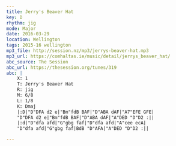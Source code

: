 ```yaml
---
title: Jerry's Beaver Hat
key: D
rhythm: jig
mode: Major
date: 2016-03-29
location: Wellington
tags: 2015-16 wellington 
mp3_file: http://session.nz/mp3/jerrys-beaver-hat.mp3
mp3_url: https://comhaltas.ie/music/detail/jerrys_beaver_hat/
abc_source: The Session
abc_url: https://thesession.org/tunes/319
abc: |
    X: 1
    T: Jerry's Beaver Hat
    R: jig
    M: 6/8
    L: 1/8
    K: Dmaj
    |:D|"D"DFA d2 e|"Bm"fdB BAF|"D"ABA dAF|"A7"EFE GFE|
    "D"DFA d2 e|"Bm"fdB BAF|"D"ABA dAF|"A"DED "D"D2 :||
    |:d|"D"dfa afd|"G"gbg faf|"D"dfa afd|"A"cee ecA|
    "D"dfa afd|"G"gbg faf|BdB "D"AFA|"A"DED "D"D2 :||

---
```

